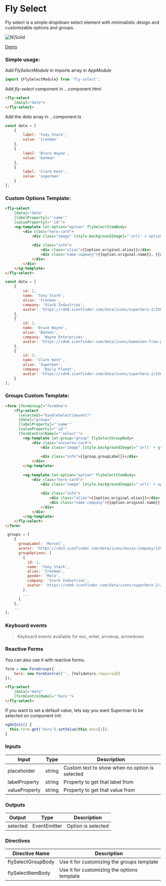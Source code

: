 # Fly Select

Fly select is a simple dropdown select element with minimalistic design and customizable options and groups.

![N|Solid](https://i.imgur.com/o3UhQSr.jpg)

[Demo](https://angular-tc1e6k.stackblitz.io/)

### Simple usage:

Add *FlySelectModule* in imports array in *AppModule*
```ts
import {FlySelectModule} from 'fly-select';
```

Add *fly-select* component in ...component.html
```html
<fly-select
    [data]="data">
</fly-select>
```

Add the *data* array in ...component.ts
```js
const data = [
    {
        label: 'Tony Stark',
        value: 'ironman'
    },
    {
        label: 'Bruce Wayne',
        value: 'batman'
    },
    {
        label: 'Clark Kent',
        value: 'superman'
    }
];
```

### Custom Options Template:
```html
<fly-select
    [data]="data"
    [labelProperty]="'name'"
    [valueProperty]="'id'">
    <ng-template let-option="option" flySelectItemBody>
        <div class="hero-card">
            <div class="image" [style.backgroundImage]="'url(' + option.original.avatar + ')'"></div>
        
            <div class="info">
                <div class="alias">{{option.original.alias}}</div>
                <div class="name-copmany">{{option.original.name}}, {{option.original.company}}</div>
            </div>
        </div>
    </ng-template>
</fly-select>
```

```js
const data = [
    {
        id: 1,
        name: 'Tony Stark',
        alias: 'Ironman',
        company: 'Stark Industries',
        avatar: 'https://cdn0.iconfinder.com/data/icons/superhero-2/256/Ironman-512.png'
    },
    {
        id: 2,
        name: 'Bruce Wayne',
        alias: 'Batman',
        company: 'Wayne Enterprises',
        avatar: 'https://cdn0.iconfinder.com/data/icons/kameleon-free-pack-rounded/110/Batman-512.png'
    },
    {
        id: 3,
        name: 'Clark Kent',
        alias: 'Superman',
        company: 'Daily Planet',
        avatar: 'https://cdn0.iconfinder.com/data/icons/superhero-2/256/Superman-512.png'
    }
];
```

### Groups Custom Template:
```html
<form [formGroup]="formOne">
    <fly-select
      (selected)="handleSelect($event)"
      [data]="groups"
      [labelProperty]="'name'"
      [valueProperty]="'id'"
      [formControlName]="'select'">
        <ng-template let-group="group" flySelectGroupBody>
            <div class="universe-card">
                <div class="image" [style.backgroundImage]="'url(' + group.groupOriginal.avatar + ')'"></div>
                
                <div class="info">{{group.groupLabel}}</div>
            </div>
        </ng-template>
        
        <ng-template let-option="option" flySelectItemBody>
            <div class="hero-card">
                <div class="image" [style.backgroundImage]="'url(' + option.original.avatar + ')'"></div>
            
                <div class="info">
                    <div class="alias">{{option.original.alias}}</div>
                    <div class="name-company">{{option.original.name}}, {{option.original.company}}</div>
                </div>
            </div>
        </ng-template>
    </fly-select>
</form>
```

```js
 groups = [
    {
      groupLabel: 'Marvel',
      avatar: 'https://cdn3.iconfinder.com/data/icons/movie-company/129/MARVEL.png',
      groupOptions: [
        {
          id: 1,
          name: 'Tony Stark',
          alias: 'Ironman',
          gender: 'Male',
          company: 'Stark Industries',
          avatar: 'https://cdn0.iconfinder.com/data/icons/superhero-2/256/Ironman-512.png'
        },
        ...
      ]
    },
    ...
];
```

### Keyboard events

> Keyboard events available for esc, enter, arrowup, arrowdown

### Reactive Forms

You can also use it with reactive forms.

```js
form = new FormGroup({
    hero: new FormControl('', [Validators.required])
});
```

```html
<fly-select
    [data]="data"
    [formControlName]="'hero'">
</fly-select>
```

If you want to set a default value, lets say you want Superman to be selected on component init:

```js
ngOnInit() {
  this.form.get('hero').setValue(this.data[2]);
}
```

### Inputs

| Input | Type | Description |
| ------ | ------  | ------ |
| placeholder | string | Custom text to show when no option is selected |
| labelProperty | string | Property to get that label from |
| valueProperty | string | Property to get that value from |


### Outputs

| Output | Type | Description |
| ------ | ------ | ------ |
| selected | EventEmitter | Option is selected |

### Directives

| Directive Name |  Description |
| ------ | ------ |
| flySelectGroupBody | Use it for customizing the groups template |
| flySelectItemBody | Use it for customizing the options template |